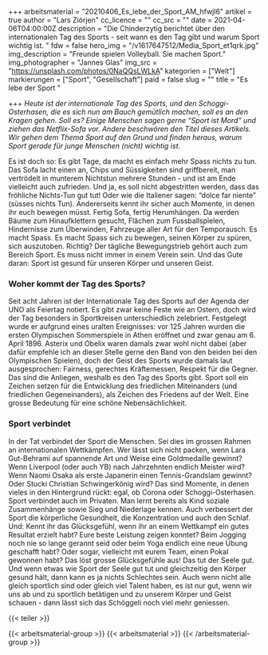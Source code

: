 +++
arbeitsmaterial = "20210406_Es_lebe_der_Sport_AM_hfwjl6"
artikel = true
author = "Lars Ziörjen"
cc_licence = ""
cc_src = ""
date = 2021-04-06T04:00:00Z
description = "Die Chinderzytig berichtet über den internationalen Tag des Sports - seit wann es den Tag gibt und warum Sport wichtig ist. "
fdw = false
hero_img = "/v1617647512/Media_Sport_et1qrk.jpg"
img_description = "Freunde spielen Volleyball. Sie machen Sport."
img_photographer = "Jannes Glas"
img_src = "https://unsplash.com/photos/0NaQQsLWLkA"
kategorien = ["Welt"]
markierungen = ["Sport", "Gesellschaft"]
paid = false
slug = ""
title = "Es lebe der Sport "

+++
_Heute ist der internationale Tag des Sports, und den Schoggi-Osterhasen, die es sich nun am Bauch gemütlich machen, soll es an den Kragen gehen. Soll es? Einige Menschen sagen gerne “Sport ist Mord” und ziehen das Netflix-Sofa vor. Andere beschwören den Titel dieses Artikels. Wir gehen dem Thema Sport auf den Grund und finden heraus, warum Sport gerade für junge Menschen (nicht) wichtig ist._

Es ist doch so: Es gibt Tage, da macht es einfach mehr Spass nichts zu tun. Das Sofa lacht einen an, Chips und Süssigkeiten sind griffbereit, man vertrödelt in munterem Nichtstun mehrere Stunden - und ist am Ende vielleicht auch zufrieden. Und ja, es soll nicht abgestritten werden, dass das fröhliche Nichts-Tun gut tut! Oder wie die Italiener sagen: “dolce far niente” (süsses nichts Tun). Andererseits kennt ihr sicher auch Momente, in denen ihr euch bewegen müsst. Fertig Sofa, fertig Herumhängen. Da werden Bäume zum Hinaufklettern gesucht, Flächen zum Fussballspielen, Hindernisse zum Überwinden, Fahrzeuge aller Art für den Temporausch. Es macht Spass. Es macht Spass sich zu bewegen, seinen Körper zu spüren, sich auszutoben. Richtig? Der tägliche Bewegungstrieb gehört auch zum Bereich Sport. Es muss nicht immer in einem Verein sein. Und das Gute daran: Sport ist gesund für unseren Körper und unseren Geist.

### Woher kommt der Tag des Sports?

Seit acht Jahren ist der Internationale Tag des Sports auf der Agenda der UNO als Feiertag notiert. Es gibt zwar keine Feste wie an Ostern, doch wird der Tag besonders in Sportkreisen unterschiedlich zelebriert. Festgelegt wurde er aufgrund eines uralten Ereignisses: vor 125 Jahren wurden die ersten Olympischen Sommerspiele in Athen eröffnet und zwar genau am 6. April 1896. Asterix und Obelix waren damals zwar wohl nicht dabei (aber dafür empfehle ich an dieser Stelle gerne den Band von den beiden bei den Olympischen Spielen), doch der Geist des Sports wurde damals laut ausgesprochen: Fairness, gerechtes Kräftemessen, Respekt für die Gegner. Das sind die Anliegen, weshalb es den Tag des Sports gibt. Sport soll ein Zeichen setzen für die Entwicklung des friedlichen Miteinanders (und friedlichen Gegeneinanders), als Zeichen des Friedens auf der Welt. Eine grosse Bedeutung für eine schöne Nebensächlichkeit.

### Sport verbindet

In der Tat verbindet der Sport die Menschen. Sei dies im grossen Rahmen an internationalen Wettkämpfen. Wer lässt sich nicht packen, wenn Lara Gut-Behrami auf spannende Art und Weise eine Goldmedaille gewinnt? Wenn Liverpool (oder auch YB) nach Jahrzehnten endlich Meister wird? Wenn Naomi Osaka als erste Japanerin einen Tennis-Grandslam gewinnt? Oder Stucki Christian Schwingerkönig wird? Das sind Momente, in denen vieles in den Hintergrund rückt: egal, ob Corona oder Schoggi-Osterhasen. Sport verbindet auch im Privaten. Man lernt bereits als Kind soziale Zusammenhänge sowie Sieg und Niederlage kennen. Auch verbessert der Sport die körperliche Gesundheit, die Konzentration und auch den Schlaf. Und: Kennt ihr das Glücksgefühl, wenn ihr an einem Wettkampf ein gutes Resultat erzielt habt? Eure beste Leistung zeigen konntet? Beim Jogging noch nie so lange gerannt seid oder beim Yoga endlich eine neue Übung geschafft habt? Oder sogar, vielleicht mit eurem Team, einen Pokal gewonnen habt? Das löst grosse Glücksgefühle aus! Das tut der Seele gut. Und wenn etwas wie Sport der Seele gut tut und gleichzeitig den Körper gesund hält, dann kann es ja nichts Schlechtes sein. Auch wenn nicht alle gleich sportlich sind oder gleich viel Talent haben, es ist nur gut, wenn wir uns ab und zu sportlich betätigen und zu unserem Körper und Geist schauen - dann lässt sich das Schöggeli noch viel mehr geniessen.

{{< teiler >}}

{{< arbeitsmaterial-group >}}
{{< arbeitsmaterial >}}
{{< /arbeitsmaterial-group >}}